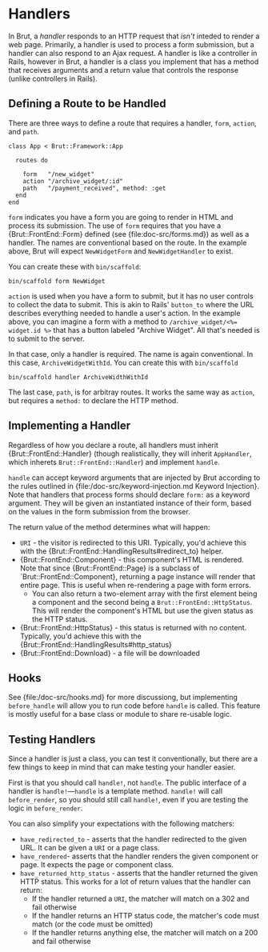 # Handlers

In Brut, a *handler* responds to an HTTP request that *isn't* inteded to render a web page.  Primarily, a handler is used to process a
form submission, but a handler can also respond to an Ajax request.  A handler is like a controller in Rails, however in Brut, a
handler is a class you implement that has a method that receives arguments and a return value that controls the response (unlike controllers in Rails).

## Defining a Route to be Handled

There are three ways to define a route that requires a handler, `form`, `action`, and `path`.

    
    class App < Brut::Framework::App

      routes do

        form   "/new_widget"
        action "/archive_widget/:id"
        path   "/payment_received", method: :get
      end
    end

`form` indicates you have a form you are going to render in HTML and process its submission.  The use of `form` requires that you have
a {Brut::FrontEnd::Form} defined (see {file:doc-src/forms.md}) as well as a handler.  The names are conventional based on the route.
In the example above, Brut will expect `NewWidgetForm` and `NewWidgetHandler` to exist.

You can create these with `bin/scaffold`:

    bin/scaffold form NewWidget

`action` is used when you have a form to submit, but it has no user controls to collect the data to submit.  This is akin to Rails'
`button_to` where the URL describes everything needed to handle a user's action.  In the example above, you can imagine a form with a
method to `/archive_widget/<%= widget.id %>` that has a button labeled "Archive Widget".  All that's needed is to submit to the
server.

In that case, only a handler is required.  The name is again conventional. In this case, `ArchiveWidgetWithId`.  You can create this
with `bin/scaffold`

    bin/scaffold handler ArchiveWidthWithId

The last case, `path`, is for arbitray routes.  It works the same way as `action`, but requires a `method:` to declare the HTTP
method.

## Implementing a Handler

Regardless of how you declare a route, all handlers must inherit {Brut::FrontEnd::Handler} (though realistically, they will inherit
`AppHandler`, which inherets `Brut::FrontEnd::Handler`) and implement `handle`.

`handle` can accept keyword arguments that are injected by Brut according to the rules outlined in {file:/doc-src/keyword-injection.md Keyword Injection}.  Note that handlers that process forms should declare `form:` as a keyword argument. They will be given an instantiated instance of their form, based on the values in the form submission from the browser.

The return value of the method determines what will happen:

* `URI` - the visitor is redirected to this URI. Typically, you'd achieve this with the {Brut::FrontEnd::HandlingResults#redirect_to}
helper.
* {Brut::FrontEnd::Component} - this component's HTML is rendered. Note that since {Brut::FrontEnd::Page} is a subclass of
`Brut::FrontEnd::Component}, returning a page instance will render that entire page.  This is useful when re-rendering a page with
form errors.
  - You can also return a two-element array with the first element being a component and the second being a `Brut::FrontEnd::HttpStatus`.  This will render the component's HTML but use the given status as the HTTP status.
* {Brut::FrontEnd::HttpStatus} - this status is returned with no content. Typically, you'd achieve this with the {Brut::FrontEnd::HandlingResults#http_status}
* {Brut::FrontEnd::Download} - a file will be downloaded

## Hooks

See {file:/doc-src/hooks.md} for more discussiong, but implementing `before_handle` will allow you to run code before `handle` is
called.  This feature is mostly useful for a base class or module to share re-usable logic.

## Testing Handlers

Since a handler is just a class, you can test it conventionally, but there are a few things to keep in mind that can make testing your
handler easier.

First is that you should call `handle!`, not `handle`.  The public interface of a handler is `handle!`—`handle` is a template method.
`handle!` will call `before_render`, so you should still call `handle!`, even if you are testing the logic in `before_render`.

You can also simplify your expectations with the following matchers:

* `have_redirected_to` - asserts that the handler redirected to the given URL. It can be given a `URI` or a page class.
* `have_rendered`- asserts that the handler renders the given component or page.  It expects the page or component class.
* `have_returned_http_status` - asserts that the handler returned the given HTTP status.  This works for a lot of return values that
the handler can return:
  - If the handler returned a `URI`, the matcher will match on a 302 and fail otherwise
  - If the handler returns an HTTP status code, the matcher's code must match (or the code must be omitted)
  - If the handler returns anything else, the matcher will match on a 200 and fail otherwise

